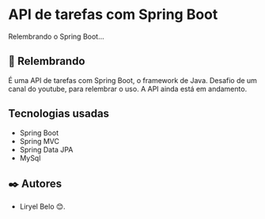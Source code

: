 # API de tarefas com Spring Boot

Relembrando o Spring Boot...

## 🚀 Relembrando 

É uma API de tarefas com Spring Boot, o framework de Java. Desafio de um canal do youtube, para relembrar o uso. A API ainda está em andamento. 

## Tecnologias usadas
- Spring Boot 
- Spring MVC
- Spring Data JPA
- MySql

## ✒️ Autores

* Liryel Belo 😊.
